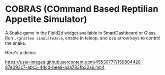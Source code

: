 # COBRAS (COmmand Based Reptilian Appetite Simulator)

A Snake game in the Field2d widget available in SmartDashboard or Glass.
Run `.\gradlew simulateJava`, enable in teleop, and use arrow keys to control the snake.

Here's a demo:

https://user-images.githubusercontent.com/45539777/159804428-87e093c7-abc3-4dcd-bee9-a2a783fb32a6.mp4
